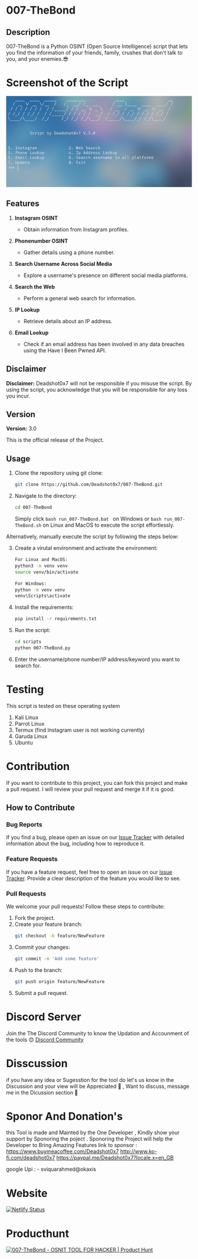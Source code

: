 # 007-TheBond

## Description

007-TheBond is a Python OSINT (Open Source Intelligence) script that lets you find the information of your friends, family, crushes that don't talk to you, and your enemies.😎

# Screenshot of the Script
![Screenshot](./assets/Interface%202.png)


## Features

1. **Instagram OSINT**
   - Obtain information from Instagram profiles.
2. **Phonenumber OSINT**

   - Gather details using a phone number.

3. **Search Username Across Social Media**

   - Explore a username's presence on different social media platforms.

4. **Search the Web**

   - Perform a general web search for information.

5. **IP Lookup**
   - Retrieve details about an IP address.

6. **Email Lookup**
   - Check if an email address has been involved in any data breaches using the Have I Been Pwned API.


## Disclaimer

**Disclaimer:** Deadshot0x7 will not be responsible if you misuse the script. By using the script, you acknowledge that you will be responsible for any loss you incur.

## Version

**Version:** 3.0

This is the official release of the Project.

## Usage

1. Clone the repository using git clone:
   ```bash
   git clone https://github.com/Deadshot0x7/007-TheBond.git
   ```
2. Navigate to the directory:
   ```bash
   cd 007-TheBond
   ```
   Simply click `bash run_007-TheBond.bat ` on Windows or `bash run_007-TheBond.sh` on Linux and MacOS to execute the script effortlessly.

Alternatively, manually execute the script by following the steps below:

3. Create a virutal environment and activate the environment:
   ```bash
   For Linux and MacOS:
   python3 -m venv venv
   source venv/bin/activate
   ```
   ```bash
   For Windows:
   python -m venv venv
   venv\Scripts\activate
   ```
4. Install the requirements:
   ```bash
   pip install -r requirements.txt
   ```
5. Run the script:
   ```bash
   cd scripts
   python 007-TheBond.py
   ```
6. Enter the username/phone number/IP address/keyword you want to search for.

# Testing

This script is tested on these operating system

1. Kali Linux
2. Parrot Linux
3. Termux (find Instagram user is not working currently)
4. Garuda Linux
5. Ubuntu

# Contribution

If you want to contribute to this project, you can fork this project and make a pull request. I will review your pull request and merge it if it is good.

## How to Contribute

### Bug Reports

If you find a bug, please open an issue on our [Issue Tracker](https://github.com/Deadshot0x7/007-TheBond/issues) with detailed information about the bug, including how to reproduce it.

### Feature Requests

If you have a feature request, feel free to open an issue on our [Issue Tracker](https://github.com/Deadshot0x7/007-TheBond/issues). Provide a clear description of the feature you would like to see.

### Pull Requests

We welcome your pull requests! Follow these steps to contribute:

1. Fork the project.
2. Create your feature branch:
   ```bash
   git checkout -b feature/NewFeature
   ```
3. Commit your changes:
   ```bash
   git commit -m 'Add some feature'
   ```
4. Push to the branch:
   ```bash
   git push origin feature/NewFeature
   ```
5. Submit a pull request.

# Discord Server 
Join the The Discord Community  to know the Updation and Accounment of the tools 😊
[Discord Community](https://discord.gg/WAhQ8EcV4C) 

# Disscussion 
if you have any idea or Sugesstion for the tool do let's us know in the Discussion and your view will be Appreciated 🙌 ,  Want to discuss,  message me in the  Dicussion section 🧐

# Sponor  And Donation's
this Tool is made and Mainted by the One Developer , Kindly show your support by Sponoring the poject  . Sponoring the Project will help the Developer to Bring Amazing Features
link to sponsor : 
https://www.buymeacoffee.com/Deadshot0x7
http://www.ko-fi.com/deadshot0x7
https://paypal.me/Deadshot0x7?locale.x=en_GB

google Upi : -  sviquarahmed@okaxis

# Website 
[![Netlify Status](https://api.netlify.com/api/v1/badges/e6bac2cc-8b3e-46c6-9c48-4c256548889e/deploy-status)](https://app.netlify.com/sites/007-thebond/deploys)
# Producthunt
<a href="https://www.producthunt.com/posts/007-thebond?utm_source=badge-review&utm_medium=badge&utm_souce=badge-007-thebond#discussion-body" target="_blank"><img src="https://api.producthunt.com/widgets/embed-image/v1/review.svg?post_id=302652&theme=dark" alt="007-TheBond - OSNIT TOOL FOR HACKER  | Product Hunt" style="width: 250px; height: 54px;" width="250" height="54" /></a>
